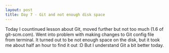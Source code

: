 ```yaml
---
layout: post
title: Day 7 - Git and not enough disk space
---
```

Today I countinued lesson about Git, moved further but not too much (1.6 of git-scm.com). Went into problem with making changes to Git config file from terminal. It turned out to be not enough space on the disk, but it took me about half an hour to find it out :D But I understand Git a bit better today.
